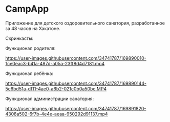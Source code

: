 # CampApp
Приложение для детского оздоровительного санатория, разработанное за 48 часов на Хакатоне.

Скринкасты:


Функционал родителя:

https://user-images.githubusercontent.com/34741787/169890010-1ce0eac3-b41a-487d-a05a-23ff8d4d7181.mp4


Функционал ребёнка:

https://user-images.githubusercontent.com/34741787/169890144-5c6bd51a-df11-4ae0-a6b2-021c0b0a50be.MP4


Функционал администрации санатория:

https://user-images.githubusercontent.com/34741787/169891820-4308a502-6f7b-4e4e-aeaa-950292d91137.mp4

